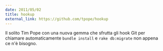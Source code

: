 ```yaml
---
date: 2011/05/02
title: hookup
external_link: https://github.com/tpope/hookup
---
```


Il solito Tim Pope con una nuova gemma che sfrutta gli hook Git per chiamare automaticamente `bundle install` e `rake db:migrate` non appena ce n'è bisogno.
